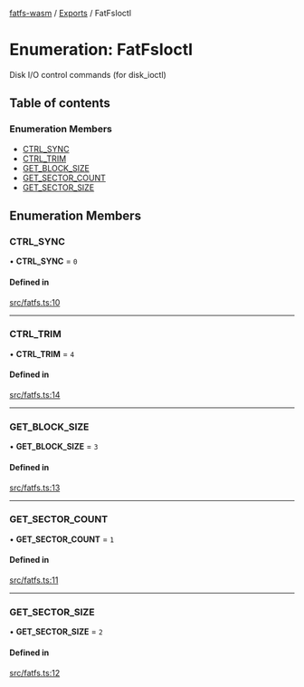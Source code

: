 [fatfs-wasm](../README.md) / [Exports](../modules.md) / FatFsIoctl

# Enumeration: FatFsIoctl

Disk I/O control commands (for disk_ioctl)

## Table of contents

### Enumeration Members

- [CTRL\_SYNC](FatFsIoctl.md#ctrl_sync)
- [CTRL\_TRIM](FatFsIoctl.md#ctrl_trim)
- [GET\_BLOCK\_SIZE](FatFsIoctl.md#get_block_size)
- [GET\_SECTOR\_COUNT](FatFsIoctl.md#get_sector_count)
- [GET\_SECTOR\_SIZE](FatFsIoctl.md#get_sector_size)

## Enumeration Members

### CTRL\_SYNC

• **CTRL\_SYNC** = ``0``

#### Defined in

[src/fatfs.ts:10](https://github.com/parkertomatoes/fatfs-wasm/blob/fa8ebf7/src/fatfs.ts#L10)

___

### CTRL\_TRIM

• **CTRL\_TRIM** = ``4``

#### Defined in

[src/fatfs.ts:14](https://github.com/parkertomatoes/fatfs-wasm/blob/fa8ebf7/src/fatfs.ts#L14)

___

### GET\_BLOCK\_SIZE

• **GET\_BLOCK\_SIZE** = ``3``

#### Defined in

[src/fatfs.ts:13](https://github.com/parkertomatoes/fatfs-wasm/blob/fa8ebf7/src/fatfs.ts#L13)

___

### GET\_SECTOR\_COUNT

• **GET\_SECTOR\_COUNT** = ``1``

#### Defined in

[src/fatfs.ts:11](https://github.com/parkertomatoes/fatfs-wasm/blob/fa8ebf7/src/fatfs.ts#L11)

___

### GET\_SECTOR\_SIZE

• **GET\_SECTOR\_SIZE** = ``2``

#### Defined in

[src/fatfs.ts:12](https://github.com/parkertomatoes/fatfs-wasm/blob/fa8ebf7/src/fatfs.ts#L12)
